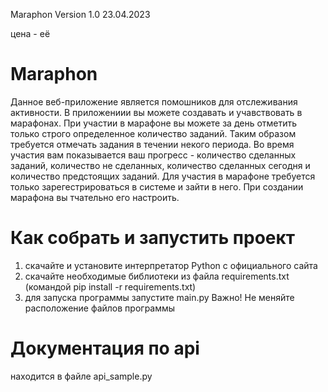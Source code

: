Maraphon Version 1.0 23.04.2023

цена - её 

# Maraphon
Данное веб-приложение является помошников для отслеживания активности. В приложениии вы можете создавать и учавствовать в марафонах. При участии в марафоне вы можете за день отметить только строго определенное количество заданий. Таким образом требуется отмечать задания в течении некого периода. Во время участия вам показывается ваш прогресс - количество сделанных заданий, количество не сделанных, количество сделанных сегодня и количество предстоящих заданий. Для участия в марафоне требуется только зарегестрироваться в системе и зайти в него.
При создании марафона вы тчательно его настроить.

# Как собрать и запустить проект
1. скачайте и установите интерпретатор Python с официального сайта
2. скачайте необходимые библиотеки из файла requirements.txt
(командой pip install -r requirements.txt)
2. для запуска программы запустите main.py Важно! Не меняйте расположение файлов программы

# Документация по api
находится в файле api_sample.py
